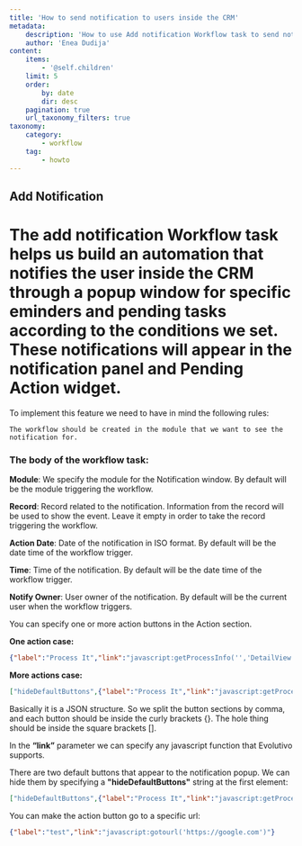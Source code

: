 ```yaml
---
title: 'How to send notification to users inside the CRM'
metadata:
    description: 'How to use Add notification Workflow task to send notifications about specific tasks to different users inside the CRM.'
    author: 'Enea Dudija'
content:
    items:
        - '@self.children'
    limit: 5
    order:
        by: date
        dir: desc
    pagination: true
    url_taxonomy_filters: true
taxonomy:
    category:
        - workflow
    tag:
        - howto
---
```


## Add Notification ##

The add notification Workflow task helps us build an automation that notifies the user inside the CRM through a popup window for specific eminders and pending tasks according to the conditions we set.  
These notifications will appear in the notification panel and Pending Action widget.
===

To implement this feature we need to have in mind the following rules: 

    The workflow should be created in the module that we want to see the notification for.


### The body of the workflow task: ###

**Module**: We specify the module for the Notification window. By default will be the module triggering the workflow.

**Record**: Record related to the notification. Information from the record will be used to show the event. Leave it empty in order to take the record triggering the workflow.

**Action Date**: Date of the notification in ISO format. By default will be the date time of the workflow trigger.

**Time**: Time of the notification. By default will be the date time of the workflow trigger.

**Notify Owner**: User owner of the notification. By default will be the current user when the workflow triggers.


You can specify one or more action buttons in the Action section.


**One action case:**

 ```json
{"label":"Process It","link":"javascript:getProcessInfo('','DetailView','Save','','9221|BusinessProcess|$RECORD$')"}
```

**More actions case:**

```json
["hideDefaultButtons",{"label":"Process It","link":"javascript:getProcessInfo('','DetailView','Save','','9221|BusinessProcess|$RECORD$')"},{"label":"wow","link":"javascript:getProcessInfo('','DetailView','Save','','9221|BusinessProcess|$RECORD$')"}]
```

  Basically it is a JSON structure. So we split the button sections by comma, and each button should be inside the curly brackets {}. The hole thing should be inside the square brackets [].  

In the **“link”** parameter we can specify any javascript function that Evolutivo supports.


  There are two default buttons that appear to the notification popup. We can hide them by specifying a **"hideDefaultButtons"** string at the first element: 


```json
["hideDefaultButtons",{"label":"Process It","link":"javascript:getProcessInfo('','DetailView','Save','','9221|BusinessProcess|$RECORD$')"},{"label":"wow","link":"javascript:getProcessInfo('','DetailView','Save','','9221|BusinessProcess|$RECORD$')"}]
```


  You can make the action button go to a specific url:
  
   ```json
{"label":"test","link":"javascript:gotourl('https://google.com')"}
```
